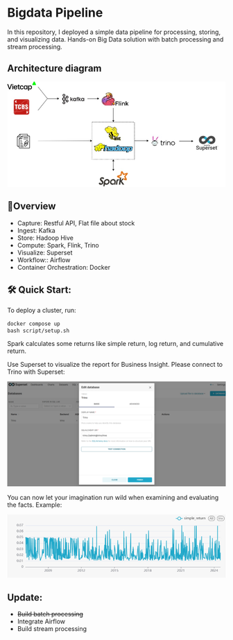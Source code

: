 #  Bigdata Pipeline

In this repository, I deployed a simple data pipeline for processing, storing, and visualizing data. Hands-on Big Data solution with batch processing and stream processing.

## Architecture diagram

![](./image/architecture.jpg)

## 📖Overview

* Capture: Restful API, Flat file about stock
* Ingest: Kafka
* Store: Hadoop Hive
* Compute: Spark, Flink, Trino
* Visualize: Superset
* Workflow:: Airflow
* Container Orchestration: Docker

## 🛠️ Quick Start:

To deploy a cluster, run:
```
docker compose up
bash script/setup.sh
```

Spark calculates some returns like simple return, log return, and cumulative return.

Use Superset to visualize the report for Business Insight. Please connect to Trino with Superset:

![](./image/trino_superset.jpg)

You can now let your imagination run wild when examining and evaluating the facts. Example:

![](./image/fpt-simple-return-2024-09-25T08-03-24.979Z.jpg)


## Update:

* ~~Build batch processing~~
* Integrate Airflow
* Build stream processing



